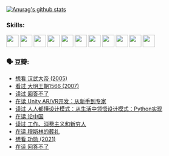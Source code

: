 
[![Anurag's github stats](https://github-readme-stats.vercel.app/api?username=w940853815)](https://github.com/anuraghazra/github-readme-stats)

### Skills:

<code><img height="32" src="https://cdn.jsdelivr.net/npm/simple-icons@v5/icons/python.svg"></code>
<code><img height="32" src="https://cdn.jsdelivr.net/npm/simple-icons@v5/icons/javascript.svg"></code>
<code><img height="32" src="https://cdn.jsdelivr.net/npm/simple-icons@v5/icons/django.svg"></code>
<code><img height="32" src="https://cdn.jsdelivr.net/npm/simple-icons@v5/icons/flask.svg"></code>
<code><img height="32" src="https://cdn.jsdelivr.net/npm/simple-icons@v5/icons/vuetify.svg"></code>
<code><img height="32" src="https://cdn.jsdelivr.net/npm/simple-icons@v5/icons/git.svg"></code>
<code><img height="32" src="https://cdn.jsdelivr.net/npm/simple-icons@v5/icons/docker.svg"></code>
<code><img height="32" src="https://cdn.jsdelivr.net/npm/simple-icons@v5/icons/postgresql.svg"></code>
<code><img height="32" src="https://cdn.jsdelivr.net/npm/simple-icons@v5/icons/elasticsearch.svg"></code>
<code><img height="32" src="https://cdn.jsdelivr.net/npm/simple-icons@v5/icons/macos.svg"></code>
<code><img height="32" src="https://cdn.jsdelivr.net/npm/simple-icons@v5/icons/linux.svg"></code>

### 🗣 豆瓣:

<!-- DOUBAN-ACTIVITIES:START -->
- [想看 汉武大帝‎ (2005)](https://www.douban.com/people/136069238/status/3821405621/?_i=49002838)
- [看过 大明王朝1566‎ (2007)](https://www.douban.com/people/136069238/status/3821396719/?_i=49002838)
- [读过 回答不了](https://www.douban.com/people/136069238/status/3812155932/?_i=49002838)
- [在读 Unity AR/VR开发：从新手到专家](https://www.douban.com/people/136069238/status/3810864648/?_i=49002838)
- [读过 人人都懂设计模式：从生活中领悟设计模式：Python实现](https://www.douban.com/people/136069238/status/3806334005/?_i=49002838)
- [在读 论中国](https://www.douban.com/people/136069238/status/3805671678/?_i=49002838)
- [读过 工作、消费主义和新穷人](https://www.douban.com/people/136069238/status/3803834644/?_i=49002838)
- [在读 穆斯林的葬礼](https://www.douban.com/people/136069238/status/3802824932/?_i=49002838)
- [想看 功勋‎ (2021)](https://www.douban.com/people/136069238/status/3802127044/?_i=49002838)
- [在读 回答不了](https://www.douban.com/people/136069238/status/3802078489/?_i=49002838)
<!-- DOUBAN-ACTIVITIES:END -->
<!--
**w940853815/w940853815** is a ✨ _special_ ✨ repository because its `README.md` (this file) appears on your GitHub profile.

Here are some ideas to get you started:

- 🔭 I’m currently working on ...
- 🌱 I’m currently learning ...
- 👯 I’m looking to collaborate on ...
- 🤔 I’m looking for help with ...
- 💬 Ask me about ...
- 📫 How to reach me: ...
- 😄 Pronouns: ...
- ⚡ Fun fact: ...
-->

